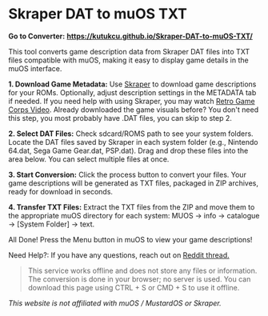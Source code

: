 # Skraper DAT to muOS TXT


**Go to Converter:** **https://kutukcu.github.io/Skraper-DAT-to-muOS-TXT/**


This tool converts game description data from Skraper DAT files into TXT files compatible with muOS, making it easy to display game details in the muOS interface.

**1. Download Game Metadata:**  Use  [Skraper](skraper.net)  to download game descriptions for your ROMs. Optionally, adjust description settings in the METADATA tab if needed. If you need help with using Skraper, you may watch  [Retro Game Corps Video](https://youtu.be/g1sjR6IX9Eo?si=loOJREWHkQtJjOil&t=510). Already downloaded the game visuals before? You don't need this step, you most probably have .DAT files, you can skip to step 2.

**2. Select DAT Files:**  Check sdcard/ROMS path to see your system folders. Locate the DAT files saved by Skraper in each system folder (e.g., Nintendo 64.dat, Sega Game Gear.dat, PSP.dat). Drag and drop these files into the area below. You can select multiple files at once.

**3. Start Conversion:**  Click the process button to convert your files. Your game descriptions will be generated as TXT files, packaged in ZIP archives, ready for download in seconds.

**4. Transfer TXT Files:**  Extract the TXT files from the ZIP and move them to the appropriate muOS directory for each system: MUOS -> info -> catalogue -> [System Folder] -> text.

All Done! Press the Menu button in muOS to view your game descriptions!

Need Help?: If you have any questions, reach out on  [Reddit thread.](https://reddit.com)

> This service works offline and does not store any files or information. The conversion is done in your browser; no server is used. You can download this page using CTRL + S or CMD + S to use it offline.

*This website is not affiliated with muOS / MustardOS or Skraper.*

